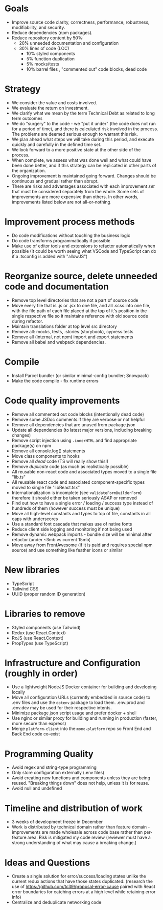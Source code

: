 # Goals

- Improve source code clarity, correctness, performance, robustness, modifiability, and security.
- Reduce dependencies (npm packages).
- Reduce repository content by 50%:
  - 20% unneeded documentation and configuration
  - 30% lines of code (LOC)
    - 10% styled components
    - 5% function duplication
    - 5% mocks/tests
    - 10% barrel files , "commented out" code blocks, dead code

# Strategy

- We consider the value and costs involved.
- We evaluate the return on investment.
- We clarify what we mean by the term Technical Debt as related to long term outcomes
- We do "surgery" to the code - we "put it under" (the code does not run for a period of time), and there is calculated risk involved in the process. The problems are deemed serious enough to warrant this risk.
- We plan ahead what steps we will take during this period, and execute quickly and carefully in the defined time set.
- We look forward to a more positive state at the other side of the process.
- When complete, we assess what was done well and what could have been done better, and if this strategy can be replicated in other parts of the organization.
- Ongoing improvement is maintained going forward. Changes should be continuous and gradual rather than abrupt.
- There are risks and advantages associated with each improvement _set_ that must be considered separately from the whole. Some sets of improvements are more expensive than others. In other words, improvements listed below are not all-or-nothing.

# Improvement process methods

- Do code modifications without touching the business logic
- Do code transforms programmatically if possible
- Make use of editor tools and extensions to refactor automatically when possible (It could be worth seeing what VSCode and TypeScript can do if a .tsconfig is added with "allowJS")

# Reorganize source, delete unneeded code and documentation

- Remove top level directories that are not a part of source code
- Move every file that is .js or .jsx to one file, and all .scss into one file, with the file path of each file placed at the top of it's position in the single respective file so it maintains reference with old source code during refactor.
- Maintain translations folder at top level src directory
- Remove all: mocks, tests, .stories (storybook), cypress tests.
- Remove all (internal, not npm) import and export statements
- Remove all babel and webpack dependencies.

# Compile

- Install Parcel bundler (or similar minimal-config bundler; Snowpack)
- Make the code compile - fix runtime errors

# Code quality improvements

- Remove all commented out code blocks (intentionally dead code)
- Remove some JSDoc comments if they are verbose or not helpful
- Remove all dependencies that are unused from package.json
- Update all dependencies (to latest major versions, including breaking changes)
- Remove script injection using `.innerHTML` and find appropriate package(s) on npm
- Remove all console.log() statements
- Move class components to hooks
- Remove all _dead_ code (TS will really show this!)
- Remove _duplicate_ code (as much as realistically possible)
- All reusable non-react code and associated types moved to a single file "lib.ts"
- All reusable react code and associated component-specific types moved to single file "libReact.tsx"
- Internationalization is incomplete (see `validateFormBuilderForm`) therefore it should either be taken seriously ASAP or removed
- Find out how to have a single error / loading / success type instead of hundreds of them (however success must be unique)
- Move all high-level constants and types to top of file, constants in all caps with underscores
- Use a standard font cascade that makes use of native fonts
- Reduce client side logging and monitoring if not being used
- Remove dynamic webpack imports - bundle size will be minimal after refactor (under ~3mb vs current 15mb)
- Move away from FrontAwesome (if it is paid and requires special npm source) and use something like feather icons or similar

# New libraries

- TypeScript
- Tailwind CSS
- UUID (proper random ID generation)

# Libraries to remove

- Styled components (use Tailwind)
- Redux (use React.Context)
- RxJS (use React.Context)
- PropTypes (use TypeScript)

# Infrastructure and Configuration (roughly in order)

- Use a lightweight NodeJS Docker container for building and developing locally
- Move all configuration URLs (currently embedded in source code) to .env files and use the `dotenv` package to load them. .env.prod and .env.dev may be used for their respective intents.
- Minimize package.json script usage and prefer docker + shell
- Use nginx or similar proxy for building and running in production (faster, more secure than express)
- Merge `platform-client` into the `mono-platform` repo so Front End and Back End code co-exist

# Programming Quality

- Avoid regex and string-type programming
- Only store configuration externally (.env files)
- Avoid creating new functions and components unless they are being reused. "Breaking things down" does not help, unless it is for reuse.
- Avoid null and undefined

# Timeline and distribution of work

- 3 weeks of development freeze in December
- Work is distributed by technical domain rather than feature domain - improvements are made wholesale across code base rather than per-feature area. Risk is mitigated my code review (reviewer must have a strong understanding of what may cause a breaking change.)

# Ideas and Questions

- Create a single solution for error/success/loading states unlike the current redux actions that have those states duplicated. (research the use of https://github.com/tc39/proposal-error-cause paired with React error boundaries for catching errors at a high level while retaining error info)
- Centralize and deduplicate networking code
